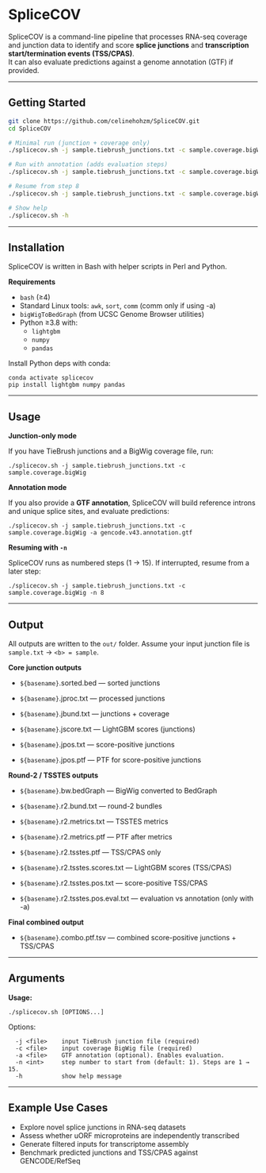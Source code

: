 # SpliceCOV

SpliceCOV is a command-line pipeline that processes RNA-seq coverage and junction data to identify and score **splice junctions** and **transcription start/termination events (TSS/CPAS)**.  
It can also evaluate predictions against a genome annotation (GTF) if provided.

---

## Getting Started

```bash
git clone https://github.com/celinehohzm/SpliceCOV.git
cd SpliceCOV

# Minimal run (junction + coverage only)
./splicecov.sh -j sample.tiebrush_junctions.txt -c sample.coverage.bigWig

# Run with annotation (adds evaluation steps)
./splicecov.sh -j sample.tiebrush_junctions.txt -c sample.coverage.bigWig -a gencode.v43.annotation.gtf

# Resume from step 8
./splicecov.sh -j sample.tiebrush_junctions.txt -c sample.coverage.bigWig -n 8

# Show help
./splicecov.sh -h
```

---
## Installation

SpliceCOV is written in Bash with helper scripts in Perl and Python.

**Requirements**

- `bash` (≥4)
- Standard Linux tools: `awk`, `sort`, `comm` (comm only if using -a)
- `bigWigToBedGraph` (from UCSC Genome Browser utilities)
- Python ≥3.8 with:
  - `lightgbm`
  - `numpy`
  - `pandas`

Install Python deps with conda:
```conda create -n splicecov python=3.10
conda activate splicecov
pip install lightgbm numpy pandas
```

---
## Usage
**Junction-only mode**

If you have TieBrush junctions and a BigWig coverage file, run:

`./splicecov.sh -j sample.tiebrush_junctions.txt -c sample.coverage.bigWig`

**Annotation mode**

If you also provide a **GTF annotation**, SpliceCOV will build reference introns and unique splice sites, and evaluate predictions:

`./splicecov.sh -j sample.tiebrush_junctions.txt -c sample.coverage.bigWig -a gencode.v43.annotation.gtf`

**Resuming with `-n`**

SpliceCOV runs as numbered steps (1 → 15).
If interrupted, resume from a later step:

`./splicecov.sh -j sample.tiebrush_junctions.txt -c sample.coverage.bigWig -n 8`

---

## Output

All outputs are written to the `out/` folder.
Assume your input junction file is `sample.txt` → `<b> = sample`.

**Core junction outputs**

- `${basename}`.sorted.bed — sorted junctions

- `${basename}`.jproc.txt — processed junctions

- `${basename}`.jbund.txt — junctions + coverage

- `${basename}`.jscore.txt — LightGBM scores (junctions)

- `${basename}`.jpos.txt — score-positive junctions

- `${basename}`.jpos.ptf — PTF for score-positive junctions

**Round-2 / TSSTES outputs**

- `${basename}`.bw.bedGraph — BigWig converted to BedGraph

- `${basename}`.r2.bund.txt — round-2 bundles

- `${basename}`.r2.metrics.txt — TSSTES metrics

- `${basename}`.r2.metrics.ptf — PTF after metrics

- `${basename}`.r2.tsstes.ptf — TSS/CPAS only

- `${basename}`.r2.tsstes.scores.txt — LightGBM scores (TSS/CPAS)

- `${basename}`.r2.tsstes.pos.txt — score-positive TSS/CPAS

- `${basename}`.r2.tsstes.pos.eval.txt — evaluation vs annotation (only with -a)

**Final combined output**

- `${basename}`.combo.ptf.tsv — combined score-positive junctions + TSS/CPAS

---

## Arguments

**Usage:**

` ./splicecov.sh [OPTIONS...] `


Options:

``` 
  -j <file>    input TieBrush junction file (required)
  -c <file>    input coverage BigWig file (required)
  -a <file>    GTF annotation (optional). Enables evaluation.
  -n <int>     step number to start from (default: 1). Steps are 1 → 15.
  -h           show help message
```

---
## Example Use Cases

- Explore novel splice junctions in RNA-seq datasets
- Assess whether uORF microproteins are independently transcribed
- Generate filtered inputs for transcriptome assembly
- Benchmark predicted junctions and TSS/CPAS against GENCODE/RefSeq

